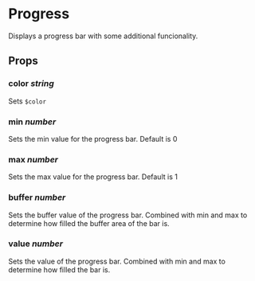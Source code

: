 # Progress
Displays a progress bar with some additional funcionality.

## Props

### color _string_
Sets `$color`

### min _number_
Sets the min value for the progress bar. Default is 0

### max _number_
Sets the max value for the progress bar. Default is 1

### buffer _number_
Sets the buffer value of the progress bar. Combined with min and max to
determine how filled the buffer area of the bar is.

### value _number_
Sets the value of the progress bar. Combined with min and max to determine how
filled the bar is.
